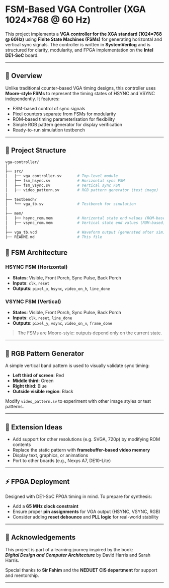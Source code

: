 # FSM-Based VGA Controller (XGA 1024×768 @ 60 Hz)

This project implements a **VGA controller for the XGA standard (1024×768 @ 60Hz)** using **Finite State Machines (FSMs)** for generating horizontal and vertical sync signals. The controller is written in **SystemVerilog** and is structured for clarity, modularity, and FPGA implementation on the **Intel DE1-SoC** board.

---

## 🧠 Overview

Unlike traditional counter-based VGA timing designs, this controller uses **Moore-style FSMs** to represent the timing states of HSYNC and VSYNC independently. It features:

- FSM-based control of sync signals
- Pixel counters separate from FSMs for modularity
- ROM-based timing parameterisation for flexibility
- Simple RGB pattern generator for display verification
- Ready-to-run simulation testbench

---

## 📁 Project Structure

```bash
vga-controller/
│
├── src/
│   ├── vga_controller.sv       # Top-level module
│   ├── fsm_hsync.sv            # Horizontal sync FSM
│   ├── fsm_vsync.sv            # Vertical sync FSM
│   ├── video_pattern.sv        # RGB pattern generator (test image)
│
├── testbench/
│   └── vga_tb.sv               # Testbench for simulation
│
├── mem/
│   ├── hsync_rom.mem           # Horizontal state end values (ROM-based)
│   ├── vsync_rom.mem           # Vertical state end values (ROM-based)
│
├── vga_tb.vcd                  # Waveform output (generated after sim)
├── README.md                   # This file
```

## 🧱 FSM Architecture

### HSYNC FSM (Horizontal)

- **States**: Visible, Front Porch, Sync Pulse, Back Porch  
- **Inputs**: `clk`, `reset`  
- **Outputs**: `pixel_x`, `hsync`, `video_on_h`, `line_done`

### VSYNC FSM (Vertical)

- **States**: Visible, Front Porch, Sync Pulse, Back Porch  
- **Inputs**: `clk`, `reset`, `line_done`  
- **Outputs**: `pixel_y`, `vsync`, `video_on_v`, `frame_done`

> The FSMs are Moore-style: outputs depend only on the current state.

---

## 🌈 RGB Pattern Generator

A simple vertical band pattern is used to visually validate sync timing:

- **Left third of screen**: Red  
- **Middle third**: Green  
- **Right third**: Blue  
- **Outside visible region**: Black  

Modify `video_pattern.sv` to experiment with other image styles or test patterns.

---

## 🧩 Extension Ideas

- Add support for other resolutions (e.g. SVGA, 720p) by modifying ROM contents  
- Replace the static pattern with **framebuffer-based video memory**  
- Display text, graphics, or animations  
- Port to other boards (e.g., Nexys A7, DE10-Lite)

---

## ⚡ FPGA Deployment

Designed with DE1-SoC FPGA timing in mind. To prepare for synthesis:

- Add a **65 MHz clock constraint**  
- Ensure proper **pin assignments** for VGA output (HSYNC, VSYNC, RGB)  
- Consider adding **reset debounce** and **PLL logic** for real-world stability

---

## 🙌 Acknowledgements

This project is part of a learning journey inspired by the book:  
**_Digital Design and Computer Architecture_** by David Harris and Sarah Harris.

Special thanks to **Sir Fahim** and the **NEDUET CIS department** for support and mentorship.

---
